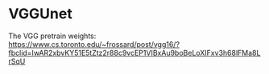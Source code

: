 # VGGUnet
The VGG pretrain weights:
https://www.cs.toronto.edu/~frossard/post/vgg16/?fbclid=IwAR2xbvKY51E5tZtz2r88c9vcEP1VIBxAu9boBeLoXIFxv3h68lFMa8LrSqU
